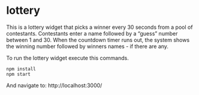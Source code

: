 # lottery

This is a lottery widget that picks a winner every 30 seconds from a pool of contestants. Contestants enter a name followed by a “guess” number between 1 and 30. When the countdown timer runs out, the system shows the winning number followed by winners names - if there are any.

To run the lottery widget execute this commands. 
```
npm install
npm start
```
And navigate to: http://localhost:3000/
